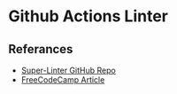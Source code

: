 # Github Actions Linter

## Referances

- [Super-Linter GitHub Repo](https://github.com/super-linter/super-linter)
- [FreeCodeCamp Article](https://www.freecodecamp.org/news/github-super-linter/)
